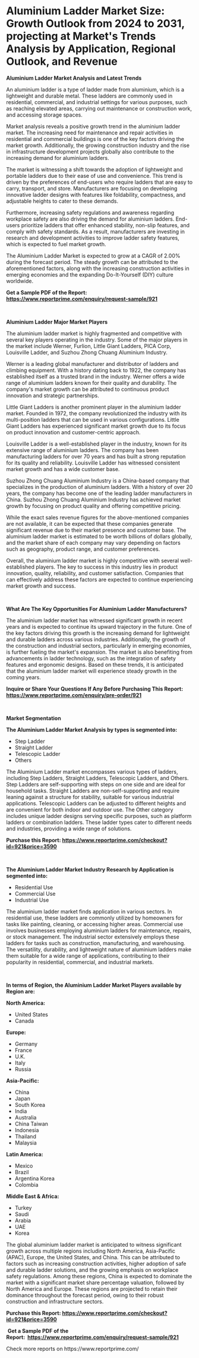 <p><h1>Aluminium Ladder Market Size: Growth Outlook from 2024 to 2031, projecting at Market's Trends Analysis by Application, Regional Outlook, and Revenue</h1></p><p><strong>Aluminium Ladder Market Analysis and Latest Trends</strong></p>
<p><p>An aluminium ladder is a type of ladder made from aluminium, which is a lightweight and durable metal. These ladders are commonly used in residential, commercial, and industrial settings for various purposes, such as reaching elevated areas, carrying out maintenance or construction work, and accessing storage spaces.</p><p>Market analysis reveals a positive growth trend in the aluminium ladder market. The increasing need for maintenance and repair activities in residential and commercial buildings is one of the key factors driving the market growth. Additionally, the growing construction industry and the rise in infrastructure development projects globally also contribute to the increasing demand for aluminium ladders.</p><p>The market is witnessing a shift towards the adoption of lightweight and portable ladders due to their ease of use and convenience. This trend is driven by the preferences of end-users who require ladders that are easy to carry, transport, and store. Manufacturers are focusing on developing innovative ladder designs with features like foldability, compactness, and adjustable heights to cater to these demands.</p><p>Furthermore, increasing safety regulations and awareness regarding workplace safety are also driving the demand for aluminium ladders. End-users prioritize ladders that offer enhanced stability, non-slip features, and comply with safety standards. As a result, manufacturers are investing in research and development activities to improve ladder safety features, which is expected to fuel market growth.</p><p>The Aluminium Ladder Market is expected to grow at a CAGR of 2.00% during the forecast period. The steady growth can be attributed to the aforementioned factors, along with the increasing construction activities in emerging economies and the expanding Do-It-Yourself (DIY) culture worldwide.</p></p>
<p><strong>Get a Sample PDF of the Report:&nbsp; <a href="https://www.reportprime.com/enquiry/request-sample/921">https://www.reportprime.com/enquiry/request-sample/921</a></strong></p>
<p>&nbsp;</p>
<p><strong>Aluminium Ladder Major Market Players</strong></p>
<p><p>The aluminium ladder market is highly fragmented and competitive with several key players operating in the industry. Some of the major players in the market include Werner, Furlion, Little Giant Ladders, PICA Corp, Louisville Ladder, and Suzhou Zhong Chuang Aluminium Industry. </p><p>Werner is a leading global manufacturer and distributor of ladders and climbing equipment. With a history dating back to 1922, the company has established itself as a trusted brand in the industry. Werner offers a wide range of aluminium ladders known for their quality and durability. The company's market growth can be attributed to continuous product innovation and strategic partnerships.</p><p>Little Giant Ladders is another prominent player in the aluminium ladder market. Founded in 1972, the company revolutionized the industry with its multi-position ladders that can be used in various configurations. Little Giant Ladders has experienced significant market growth due to its focus on product innovation and customer-centric approach.</p><p>Louisville Ladder is a well-established player in the industry, known for its extensive range of aluminium ladders. The company has been manufacturing ladders for over 70 years and has built a strong reputation for its quality and reliability. Louisville Ladder has witnessed consistent market growth and has a wide customer base.</p><p>Suzhou Zhong Chuang Aluminium Industry is a China-based company that specializes in the production of aluminium ladders. With a history of over 20 years, the company has become one of the leading ladder manufacturers in China. Suzhou Zhong Chuang Aluminium Industry has achieved market growth by focusing on product quality and offering competitive pricing.</p><p>While the exact sales revenue figures for the above-mentioned companies are not available, it can be expected that these companies generate significant revenue due to their market presence and customer base. The aluminium ladder market is estimated to be worth billions of dollars globally, and the market share of each company may vary depending on factors such as geography, product range, and customer preferences.</p><p>Overall, the aluminium ladder market is highly competitive with several well-established players. The key to success in this industry lies in product innovation, quality, reliability, and customer satisfaction. Companies that can effectively address these factors are expected to continue experiencing market growth and success.</p></p>
<p>&nbsp;</p>
<p><strong>What Are The Key Opportunities For Aluminium Ladder Manufacturers?</strong></p>
<p><p>The aluminium ladder market has witnessed significant growth in recent years and is expected to continue its upward trajectory in the future. One of the key factors driving this growth is the increasing demand for lightweight and durable ladders across various industries. Additionally, the growth of the construction and industrial sectors, particularly in emerging economies, is further fueling the market's expansion. The market is also benefiting from advancements in ladder technology, such as the integration of safety features and ergonomic designs. Based on these trends, it is anticipated that the aluminium ladder market will experience steady growth in the coming years.</p></p>
<p><strong>Inquire or Share Your Questions If Any Before Purchasing This Report: <a href="https://www.reportprime.com/enquiry/pre-order/921">https://www.reportprime.com/enquiry/pre-order/921</a></strong></p>
<p>&nbsp;</p>
<p><strong>Market Segmentation</strong></p>
<p><strong>The Aluminium Ladder Market Analysis by types is segmented into:</strong></p>
<p><ul><li>Step Ladder</li><li>Straight Ladder</li><li>Telescopic Ladder</li><li>Others</li></ul></p>
<p><p>The Aluminium Ladder market encompasses various types of ladders, including Step Ladders, Straight Ladders, Telescopic Ladders, and Others. Step Ladders are self-supporting with steps on one side and are ideal for household tasks. Straight Ladders are non-self-supporting and require leaning against a structure for stability, suitable for various industrial applications. Telescopic Ladders can be adjusted to different heights and are convenient for both indoor and outdoor use. The Other category includes unique ladder designs serving specific purposes, such as platform ladders or combination ladders. These ladder types cater to different needs and industries, providing a wide range of solutions.</p></p>
<p><strong>Purchase this Report:&nbsp;<a href="https://www.reportprime.com/checkout?id=921&price=3590">https://www.reportprime.com/checkout?id=921&price=3590</a></strong></p>
<p>&nbsp;</p>
<p><strong>The Aluminium Ladder Market Industry Research by Application is segmented into:</strong></p>
<p><ul><li>Residential Use</li><li>Commercial Use</li><li>Industrial Use</li></ul></p>
<p><p>The aluminium ladder market finds application in various sectors. In residential use, these ladders are commonly utilized by homeowners for tasks like painting, cleaning, or accessing higher areas. Commercial use involves businesses employing aluminium ladders for maintenance, repairs, or stock management. The industrial sector extensively employs these ladders for tasks such as construction, manufacturing, and warehousing. The versatility, durability, and lightweight nature of aluminium ladders make them suitable for a wide range of applications, contributing to their popularity in residential, commercial, and industrial markets.</p></p>
<p>&nbsp;</p>
<p><strong>In terms of Region, the Aluminium Ladder Market Players available by Region are:</strong></p>
<p>
    <p> <strong> North America: </strong>
        <ul>
            <li>United States</li>
            <li>Canada</li>
        </ul>
        </p> 
    <p> <strong> Europe: </strong>
        <ul>
            <li>Germany</li>
            <li>France</li>
            <li>U.K.</li>
            <li>Italy</li>
            <li>Russia</li>
        </ul>
        </p> 
    <p> <strong> Asia-Pacific: </strong>
        <ul>
            <li>China</li>
            <li>Japan</li>
            <li>South Korea</li>
            <li>India</li>
            <li>Australia</li>
            <li>China Taiwan</li>
            <li>Indonesia</li>
            <li>Thailand</li>
            <li>Malaysia</li>
        </ul>
        </p> 
    <p> <strong> Latin America: </strong>
        <ul>
            <li>Mexico</li>
            <li>Brazil</li>
            <li>Argentina Korea</li>
            <li>Colombia</li>
        </ul>
        </p> 
    <p> <strong> Middle East & Africa: </strong>
        <ul>
            <li>Turkey</li>
            <li>Saudi</li>
            <li>Arabia</li>
            <li>UAE</li>
            <li>Korea</li>
        </ul>
    </p>
    </p>
<p><p>The global aluminium ladder market is anticipated to witness significant growth across multiple regions including North America, Asia-Pacific (APAC), Europe, the United States, and China. This can be attributed to factors such as increasing construction activities, higher adoption of safe and durable ladder solutions, and the growing emphasis on workplace safety regulations. Among these regions, China is expected to dominate the market with a significant market share percentage valuation, followed by North America and Europe. These regions are projected to retain their dominance throughout the forecast period, owing to their robust construction and infrastructure sectors.</p></p>
<p><strong>Purchase this Report: <a href="https://www.reportprime.com/checkout?id=921&price=3590">https://www.reportprime.com/checkout?id=921&price=3590</a></strong></p>
<p>&nbsp;<strong>Get a Sample PDF of the Report:&nbsp;&nbsp;<a href="https://www.reportprime.com/enquiry/request-sample/921">https://www.reportprime.com/enquiry/request-sample/921</a></strong></p>
<p><strong></strong></p>
<p>Check more reports on https://www.reportprime.com/</p>